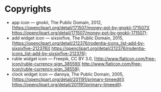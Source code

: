 # Copyrights

* app icon &mdash; gnokii, The Public Domain, 2012,
[https://openclipart.org/detail/171507/money-pot-by-gnokii-171507](
https://openclipart.org/detail/171507/money-pot-by-gnokii-171507);
* add widget icon &mdash; sixsixfive, The Public Domain, 2015,
[https://openclipart.org/detail/212376/rodentia-icons_list-add-by-sixsixfive-212376](
https://openclipart.org/detail/212376/rodentia-icons_list-add-by-sixsixfive-212376);
* ruble widget icon &mdash; Freepik, CC BY 3.0,
[http://www.flaticon.com/free-icon/ruble-currency-sign_38559](
http://www.flaticon.com/free-icon/ruble-currency-sign_38559);
* clock widget icon &mdash; dannya, The Public Domain, 2005, [https://openclipart.org/detail/201191/primary-timeedit](
https://openclipart.org/detail/201191/primary-timeedit).
